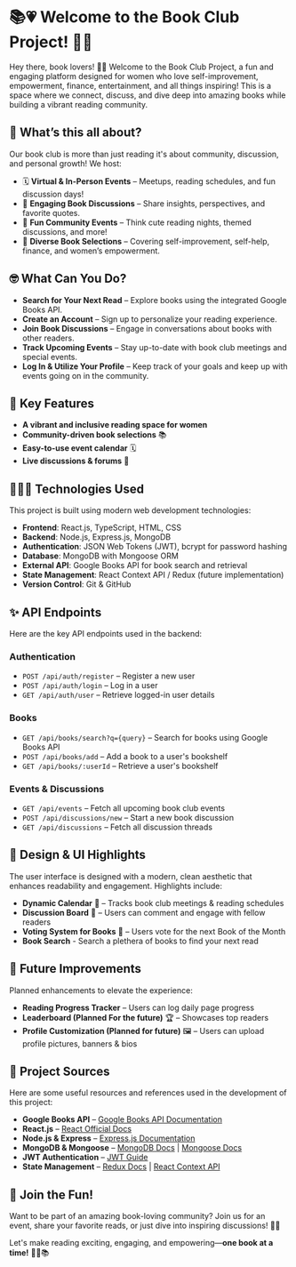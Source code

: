 # 📚💗 Welcome to the Book Club Project! 🌸✨

Hey there, book lovers! 👋🏾 Welcome to the Book Club Project, a fun and engaging platform designed for women who love self-improvement, empowerment, finance, entertainment, and all things inspiring! This is a space where we connect, discuss, and dive deep into amazing books while building a vibrant reading community. 

## 🎀 What’s this all about?
Our book club is more than just reading it's about community, discussion, and personal growth! We host:
- 🗓 **Virtual & In-Person Events** – Meetups, reading schedules, and fun discussion days!
- 💬 **Engaging Book Discussions** – Share insights, perspectives, and favorite quotes.
- 🎉 **Fun Community Events** – Think cute reading nights, themed discussions, and more!
- 📖 **Diverse Book Selections** – Covering self-improvement, self-help, finance, and women’s empowerment.

## 🤓 What Can You Do?
- **Search for Your Next Read** – Explore books using the integrated Google Books API.
- **Create an Account** – Sign up to personalize your reading experience.
- **Join Book Discussions** – Engage in conversations about books with other readers.
- **Track Upcoming Events** – Stay up-to-date with book club meetings and special events.
- **Log In & Utilize Your Profile** – Keep track of your goals and keep up with events going on in the community.  

## 📝 Key Features
- **A vibrant and inclusive reading space for women**  
- **Community-driven book selections** 📚
- **Easy-to-use event calendar** 🗓
- **Live discussions & forums** 💬

## 👩🏽‍💻 Technologies Used
This project is built using modern web development technologies:
- **Frontend**: React.js, TypeScript, HTML, CSS
- **Backend**: Node.js, Express.js, MongoDB
- **Authentication**: JSON Web Tokens (JWT), bcrypt for password hashing
- **Database**: MongoDB with Mongoose ORM
- **External API**: Google Books API for book search and retrieval
- **State Management**: React Context API / Redux (future implementation)
- **Version Control**: Git & GitHub

## ✨ API Endpoints
Here are the key API endpoints used in the backend:
### Authentication
- `POST /api/auth/register` – Register a new user
- `POST /api/auth/login` – Log in a user
- `GET /api/auth/user` – Retrieve logged-in user details

### Books
- `GET /api/books/search?q={query}` – Search for books using Google Books API
- `POST /api/books/add` – Add a book to a user's bookshelf
- `GET /api/books/:userId` – Retrieve a user's bookshelf

### Events & Discussions
- `GET /api/events` – Fetch all upcoming book club events
- `POST /api/discussions/new` – Start a new book discussion
- `GET /api/discussions` – Fetch all discussion threads

## 🎨 Design & UI Highlights
The user interface is designed with a modern, clean aesthetic that enhances readability and engagement. Highlights include:
- **Dynamic Calendar** 📅 – Tracks book club meetings & reading schedules
- **Discussion Board** 💬 – Users can comment and engage with fellow readers
- **Voting System for Books** 📖 – Users vote for the next Book of the Month
- **Book Search** - Search a plethera of books to find your next read

## 🔮 Future Improvements
Planned enhancements to elevate the experience:
- **Reading Progress Tracker** – Users can log daily page progress
- **Leaderboard (Planned For the future)** 🏆 – Showcases top readers
- **Profile Customization (Planned for future)** 🖼 – Users can upload profile pictures, banners & bios

## 📌 Project Sources
Here are some useful resources and references used in the development of this project:
- **Google Books API** – [Google Books API Documentation](https://developers.google.com/books/docs/v1/using)
- **React.js** – [React Official Docs](https://reactjs.org/docs/getting-started.html)
- **Node.js & Express** – [Express.js Documentation](https://expressjs.com/)
- **MongoDB & Mongoose** – [MongoDB Docs](https://www.mongodb.com/docs/) | [Mongoose Docs](https://mongoosejs.com/docs/)
- **JWT Authentication** – [JWT Guide](https://jwt.io/introduction/)
- **State Management** – [Redux Docs](https://redux.js.org/) | [React Context API](https://react.dev/reference/react/useContext)

## 🎉 Join the Fun!
Want to be part of an amazing book-loving community? Join us for an event, share your favorite reads, or just dive into inspiring discussions! 💖📖

Let's make reading exciting, engaging, and empowering—**one book at a time!** 🚀💬📚
```

